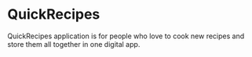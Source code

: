 # QuickRecipes
QuickRecipes application is for people who love to cook new recipes and store them all together in one digital app. 
